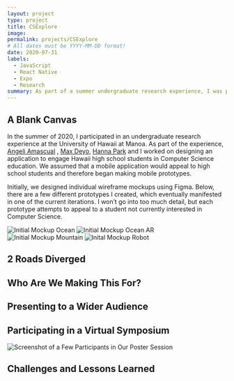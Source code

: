 ```yaml
---
layout: project
type: project
title: CSExplore
image: 
permalink: projects/CSExplore
# All dates must be YYYY-MM-DD format!
date: 2020-07-31
labels:
  - JavaScript
  - React Native
  - Expo
  - Research
summary: As part of a summer undergraduate research experience, I was part of team working on producing a mobile application for Hawaii high school students. The team presented our work at the SURE symposium at the University of Hawaii at Manoa.
---
```


## A Blank Canvas
In the summer of 2020, I participated in an undergraduate research experience at the University of Hawaii at Manoa. As part of the experience, [Angeli Amascual](https://angeli-amascual.github.io/) , [Max Deyo](https://maxdeyo.github.io/), [Hanna Park](https://hannaparkuh.github.io/) and I worked on designing an application to engage Hawaii high school students in Computer Science education. We assumed that a mobile application would appeal to high school students and therefore began making mobile prototypes.

Initially, we designed individual wireframe mockups using Figma. Below, there are a few different prototypes I created, which eventually manifested in one of the current iterations.
I won’t go into too much detail, but each prototype attempts to appeal to a student not currently interested in Computer Science. 


![Initial Mockup Ocean](https://i.imgur.com/U9lr74x.png)
![Initial Mockup Ocean AR](https://i.imgur.com/abHcDjo.png)
![Initial Mockup Mountain](https://i.imgur.com/nmrHesH.png)
![Inital Mockup Robot](https://i.imgur.com/plvcphT.png)

## 2 Roads Diverged 


## Who Are We Making This For?

## Presenting to a Wider Audience

## Participating in a Virtual Symposium
![Screenshot of a Few Participants in Our Poster Session]( )

## Challenges and Lessons Learned
